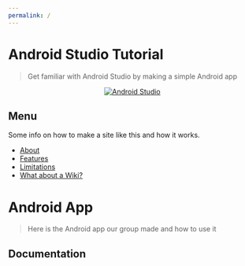 ```yaml
---
permalink: /
---
```

# **Android Studio Tutorial**
> Get familiar with Android Studio by making a simple Android app

<div align="center">
    <a href="https://developer.android.com/studio">
        <img src="https://upload.wikimedia.org/wikipedia/commons/thumb/9/92/Android_Studio_Trademark.svg/2560px-Android_Studio_Trademark.svg.png" alt="Android Studio">
    </a>
</div>

## Menu

Some info on how to make a site like this and how it works.

- [About](about.md)
- [Features](features.md)
- [Limitations](limitations.md)
- [What about a Wiki?](wiki.md)


# **Android App**
> Here is the Android app our group made and how to use it

## Documentation